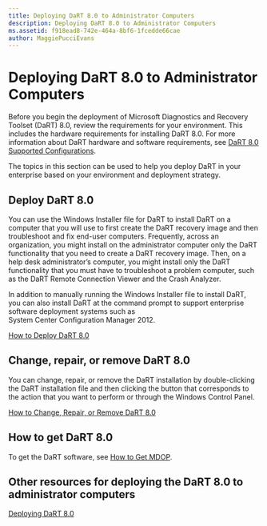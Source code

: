 ```yaml
---
title: Deploying DaRT 8.0 to Administrator Computers
description: Deploying DaRT 8.0 to Administrator Computers
ms.assetid: f918ead8-742e-464a-8bf6-1fcedde66cae
author: MaggiePucciEvans
---
```


# Deploying DaRT 8.0 to Administrator Computers


Before you begin the deployment of Microsoft Diagnostics and Recovery Toolset (DaRT) 8.0, review the requirements for your environment. This includes the hardware requirements for installing DaRT 8.0. For more information about DaRT hardware and software requirements, see [DaRT 8.0 Supported Configurations](dart-80-supported-configurations-dart-8.md).

The topics in this section can be used to help you deploy DaRT in your enterprise based on your environment and deployment strategy.

## Deploy DaRT 8.0


You can use the Windows Installer file for DaRT to install DaRT on a computer that you will use to first create the DaRT recovery image and then troubleshoot and fix end-user computers. Frequently, across an organization, you might install on the administrator computer only the DaRT functionality that you need to create a DaRT recovery image. Then, on a help desk administrator’s computer, you might install only the DaRT functionality that you must have to troubleshoot a problem computer, such as the DaRT Remote Connection Viewer and the Crash Analyzer.

In addition to manually running the Windows Installer file to install DaRT, you can also install DaRT at the command prompt to support enterprise software deployment systems such as System Center Configuration Manager 2012.

[How to Deploy DaRT 8.0](how-to-deploy-dart-80-dart-8.md)

## Change, repair, or remove DaRT 8.0


You can change, repair, or remove the DaRT installation by double-clicking the DaRT installation file and then clicking the button that corresponds to the action that you want to perform or through the Windows Control Panel.

[How to Change, Repair, or Remove DaRT 8.0](how-to-change-repair-or-remove-dart-80-dart-8.md)

## How to get DaRT 8.0


To get the DaRT software, see [How to Get MDOP](http://go.microsoft.com/fwlink/?LinkId=322049).

## Other resources for deploying the DaRT 8.0 to administrator computers


[Deploying DaRT 8.0](deploying-dart-80-dart-8.md)

 

 





